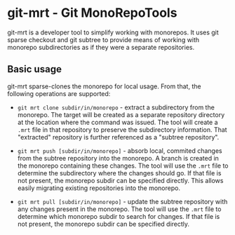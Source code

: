 # git-mrt - Git MonoRepoTools

git-mrt is a developer tool to simplify working with monorepos. It
uses git sparse checkout and git subtree to provide means of working
with monorepo subdirectories as if they were a separate repositories.

## Basic usage

git-mrt sparse-clones the monorepo for local usage. From that, the
following operations are supported:

* `git mrt clone subdir/in/monorepo` - extract a subdirectory from the
monorepo. The target will be created as a separate repository directory
at the location where the command was issued. The tool will create a
`.mrt` file in that repository to preserve the subdirectory information.
That "extracted" repository is further referenced as a "subtree repository".

* `git mrt push [subdir/in/monorepo]` - absorb local, commited changes
from the subtree repository into the monorepo. A branch is created in the
monorepo containing these changes. The tool will use the `.mrt` file to
determine the subdirectory where the changes should go. If that
file is not present, the monorepo subdir can be specified directly. This
allows easily migrating existing repositories into the monorepo.

* `git mrt pull [subdir/in/monorepo]` - update the subtree repository
with any changes present in the monorepo. The tool will use the `.mrt`
file to determine which monorepo subdir to search for changes. If that
file is not present, the monorepo subdir can be specified directly.

